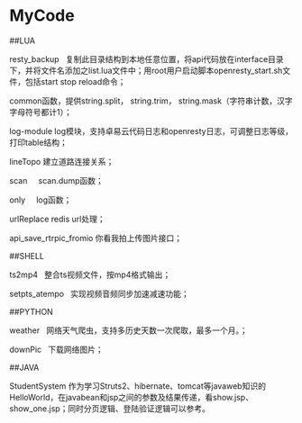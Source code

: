 # MyCode

##LUA

resty_backup    复制此目录结构到本地任意位置，将api代码放在interface目录下，并将文件名添加之list.lua文件中；用root用户启动脚本openresty_start.sh文件，包括start stop reload命令；

common函数，提供string.split， string.trim， string.mask（字符串计数，汉字字母符号都计1）；

log-module  log模块，支持卓易云代码日志和openresty日志，可调整日志等级，打印table结构；

lineTopo  建立道路连接关系；

scan      scan.dump函数；

only      log函数；

urlReplace  redis url处理；

api_save_rtrpic_fromio  你看我拍上传图片接口；

##SHELL

ts2mp4    整合ts视频文件，按mp4格式输出；

setpts_atempo   实现视频音频同步加速减速功能；

##PYTHON

weather   网络天气爬虫，支持多历史天数一次爬取，最多一个月。；

downPic   下载网络图片；

##JAVA

StudentSystem 作为学习Struts2、hibernate、tomcat等javaweb知识的HelloWorld，在javabean和jsp之间的参数及结果传递，看show.jsp、show_one.jsp；同时分页逻辑、登陆验证逻辑可以参考。
